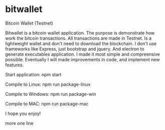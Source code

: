 # bitwallet
Bitcoin Wallet (Testnet)

Bitwallet is a bitcoin wallet application. The purpose is demonstrate how work the bitcoin transactions. All transactions are made in Testnet. Is a lightweight wallet and don't need to download the blockchain. 
I don't use frameworks like Express, just bootstrap and jquery. And electron to generate executables application.
I made it most simple and compreensive possible. Eventually I will made improvements in code, and implement new features. 

Start application:
npm start

Compile to Linux:
npm run package-linux

Compile to Windows:
npm run package-win

Compile to MAC:
npm run package-mac

I hope you enjoy!

more one line



